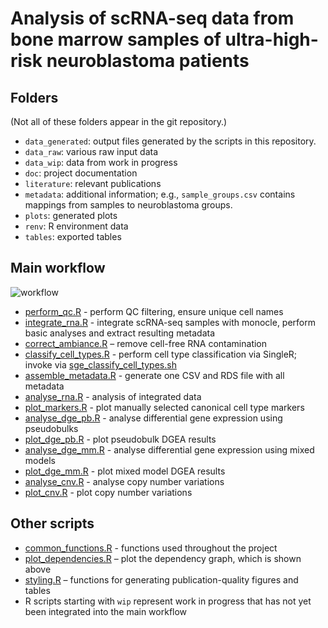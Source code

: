 # Analysis of scRNA-seq data from bone marrow samples of ultra-high-risk neuroblastoma patients

## Folders

(Not all of these folders appear in the git repository.)

- `data_generated`: output files generated by the scripts in this repository.
- `data_raw`: various raw input data
- `data_wip`: data from work in progress
- `doc`: project documentation
- `literature`: relevant publications
- `metadata`: additional information; e.g., `sample_groups.csv` contains mappings from samples to neuroblastoma groups.
- `plots`: generated plots
- `renv`: R environment data
- `tables`: exported tables



## Main workflow

![workflow](plots/dependency_graph.png)

- [perform_qc.R](perform_qc.R) -
  perform QC filtering, ensure unique cell names
- [integrate_rna.R](integrate_rna.R) -
  integrate scRNA-seq samples with monocle, perform basic analyses
  and extract resulting metadata
- [correct_ambiance.R](correct_ambiance.R) –
  remove cell-free RNA contamination
- [classify_cell_types.R](classify_cell_types.R) -
  perform cell type classification via SingleR;
  invoke via [sge_classify_cell_types.sh](sge_classify_cell_types.sh)
- [assemble_metadata.R](assemble_metadata.R) -
  generate one CSV and RDS file with all metadata
- [analyse_rna.R](analyse_rna.R) -
  analysis of integrated data
- [plot_markers.R](plot_markers.R) -
  plot manually selected canonical cell type markers
- [analyse_dge_pb.R](analyse_dge_pb.R) -
  analyse differential gene expression using pseudobulks
- [plot_dge_pb.R](plot_dge_pb.R) -
  plot pseudobulk DGEA results
- [analyse_dge_mm.R](analyse_dge_mm.R) -
  analyse differential gene expression using mixed models
- [plot_dge_mm.R](plot_dge_mm.R) -
  plot mixed model DGEA results
- [analyse_cnv.R](analyse_cnv.R) -
  analyse copy number variations
- [plot_cnv.R](plot_cnv.R) - 
  plot copy number variations



## Other scripts

- [common_functions.R](common_functions.R) -
  functions used throughout the project
- [plot_dependencies.R](plot_dependencies.R) –
  plot the dependency graph, which is shown above
- [styling.R](styling.R) –
  functions for generating publication-quality figures and tables
- R scripts starting with `wip` represent work in progress
  that has not yet been integrated into the main workflow
